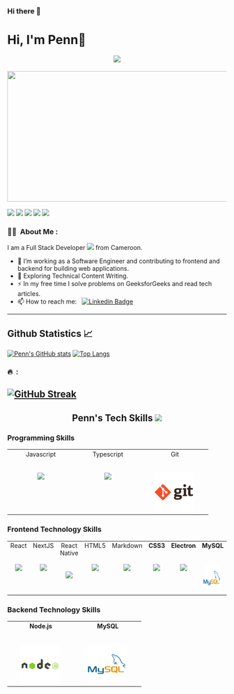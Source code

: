 ### Hi there 👋

<!--
**Payne680/Payne680** is a ✨ _special_ ✨ repository because its `README.md` (this file) appears on your GitHub profile.

Here are some ideas to get you started:

- 🔭 I’m currently working on ...
- 🌱 I’m currently learning ...
- 👯 I’m looking to collaborate on ...
- 🤔 I’m looking for help with ...
- 💬 Ask me about ...
- 📫 How to reach me: ...
- 😄 Pronouns: ...
- ⚡ Fun fact: ...
-->
# Hi, I'm Penn👋

<div id="header" align="center">
  <img src="https://media.giphy.com/media/M9gbBd9nbDrOTu1Mqx/giphy.gif" width="100"/>
</div>
 <div align="center">
  <img src="https://komarev.com/ghpvc/?username=your-github-username&style=flat-square&color=blue" alt=""/>
</div>

<div align="center">
  <img src="https://media.giphy.com/media/dWesBcTLavkZuG35MI/giphy.gif" width="600" height="300"/>
</div>

[<img src="https://img.shields.io/badge/twitter-%231DA1F2.svg?&style=for-the-badge&logo=twitter&logoColor=white">](https://twitter.com/itsVivEKagent)
[<img src="https://img.shields.io/badge/linkedin-%230077B5.svg?&style=for-the-badge&logo=linkedin&logoColor=white">](https://www.linkedin.com/in/vivek-chauhan-769028174/)
[<img src="https://img.shields.io/badge/instagram-%23E4405F.svg?&style=for-the-badge&logo=instagram&logoColor=white">](https://www.instagram.com/vivek.agent47/)
[<img src="https://img.shields.io/badge/facebook-%231877F2.svg?&style=for-the-badge&logo=facebook&logoColor=white">](https://www.facebook.com/vivek.chauhan.942145)
[<img src="https://img.shields.io/badge/Portfolio-%23000000.svg?&style=for-the-badge">](https://vivekagent47.github.io/)
 
<!-- **Vivekagent47/Vivekagent47** is a ✨ _special_ ✨ repository because its `README.md` (this file) appears on your GitHub profile. -->

### :man_technologist: &nbsp;About Me :

I am a Full Stack Developer <img src="https://media.giphy.com/media/WUlplcMpOCEmTGBtBW/giphy.gif" width="30"> from Cameroon.

- 🔭 I’m working as a Software Engineer and contributing to frontend and backend for building web applications.
- 🌱 Exploring Technical Content Writing.
- ⚡ In my free time I solve problems on GeeksforGeeks and read tech articles.
- 📫 How to reach me: &nbsp; [![Linkedin Badge](https://img.shields.io/badge/-kakbar-blue?style=flat&logo=Linkedin&logoColor=white)](https://www.linkedin.com/in/kakbar)

---

## Github Statistics 📈

[![Penn's GitHub stats](https://github-readme-stats.vercel.app/api?username=payne680&count_private=true&hide_title=true&show_icons=true&hide_border=true&theme=nightowl&bg_color=161B22)](https://github.com/anuraghazra/github-readme-stats)
[![Top Langs](https://github-readme-stats.vercel.app/api/top-langs/?username=payne680&layout=compact&theme=vision-friendly-dark)](https://github.com/anuraghazra/github-readme-stats)

### 🔥 &nbsp;:
[![GitHub Streak](http://github-readme-streak-stats.herokuapp.com?user=payne680&theme=dark&background=000000)](https://git.io/streak-stats)
---


<h2 align="Center">  Penn's Tech Skills <img src="https://media.giphy.com/media/WUlplcMpOCEmTGBtBW/giphy.gif" width="30"> </h2>
  
  ### Programming Skills

<table>
  <tbody>
    <tr valign="top">
      <td width="140px" align="center">
        <span>Javascript</span><br><br><br>
        <img height="64px" src="https://upload.wikimedia.org/wikipedia/commons/thumb/9/99/Unofficial_JavaScript_logo_2.svg/480px-Unofficial_JavaScript_logo_2.svg.png">
      </td>
      <td width="140px" align="center">
        <span>Typescript</span><br><br><br>
        <img height="64px" src="https://cdn.worldvectorlogo.com/logos/typescript-2.svg">
      </td>
       <td width="140px" align="center">
        <span>Git</span><br><br><br>
<img src="https://github.com/devicons/devicon/blob/master/icons/git/git-original-wordmark.svg" title="Git" **alt="Git" width="90px" height="90vh"/>&nbsp;
      </td>
    </tr>
  </tbody>
</table>


  ### Frontend Technology Skills

<table>
  <tbody>
    <tr valign="top">
      <td width="140px" align="center">
        <span>React</span><br><br><br>
        <img height="64px" src="https://cdn.svgporn.com/logos/create-react-app.svg">
      </td>
            <td width="140px" align="center">
        <span>NextJS</span><br><br><br>
        <img height="64px" src="https://cdn.svgporn.com/logos/nextjs-icon.svg">
      </td>
      <td width="140px" align="center">
        <span>React Native</span><br><br><br>
        <img height="64px" src="https://cdn.worldvectorlogo.com/logos/react-1.svg">
      </td>
      <td width="140px" align="center">
        <span>HTML5</span><br><br><br>
        <img height="64px" src="https://cdn.svgporn.com/logos/html-5.svg">
      </td>
      <td width="140px" align="center">
        <span>Markdown</span><br><br><br>
        <img height="64px" src="https://cdn.svgporn.com/logos/markdown.svg">
      </td>
      <td width="140px" align="center">
        <span><strong>CSS3</strong>
        </span><br><br><br>
        <img height="64px" src="https://cdn.svgporn.com/logos/css-3.svg">
      </td>
      <td width="140px" align="center">
        <span><strong>Electron</strong>
        </span><br><br><br>
        <img height="64px" src="https://cdn.svgporn.com/logos/electron.svg">
      </td>
       <td width="140px" align="center">
        <span><strong>MySQL</strong>
        </span><br><br><br>
<img src="https://github.com/devicons/devicon/blob/master/icons/mysql/mysql-original-wordmark.svg" title="MySQL"  alt="MySQL" width="40" height="64px"/>&nbsp;
      </td>

  </tbody>
</table>
  
   ### Backend Technology Skills
<table>
  <tbody>
      <td width="140px" align="center">
        <span><strong>Node.js</strong>
        </span><br><br><br>
<img src="https://github.com/devicons/devicon/blob/master/icons/nodejs/nodejs-original-wordmark.svg" title="NodeJS" alt="NodeJS" width="90px" height="90vh"/>&nbsp;
      </td>
       <td width="140px" align="center">
        <span><strong>MySQL</strong>
        </span><br><br><br>
<img src="https://github.com/devicons/devicon/blob/master/icons/mysql/mysql-original-wordmark.svg" title="MySQL"  alt="MySQL" width="90px" height="90vh"/>&nbsp;
      </td>
  </tbody>
</table>

